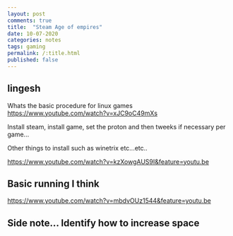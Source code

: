 ```yaml
---
layout: post
comments: true
title:  "Steam Age of empires"
date: 10-07-2020
categories: notes
tags: gaming
permalink: /:title.html
published: false
---
```


## lingesh

Whats the basic procedure for linux games
https://www.youtube.com/watch?v=xJC9oC49mXs 


Install steam, install game, set the proton and then tweeks if
necessary per game...

Other things to install such as winetrix etc...etc..

https://www.youtube.com/watch?v=kzXowgAUS9I&feature=youtu.be



## Basic running I think

https://www.youtube.com/watch?v=mbdvOUz1544&feature=youtu.be


## Side note... Identify how to increase space
